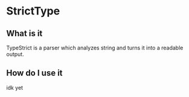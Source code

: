 # StrictType
## What is it 
TypeStrict is a parser which analyzes string and turns it into a readable output.

## How do I use it 
idk yet
